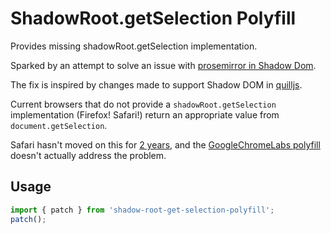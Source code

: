 # ShadowRoot.getSelection Polyfill

Provides missing shadowRoot.getSelection implementation.

Sparked by an attempt to solve an issue with [prosemirror in Shadow Dom](https://github.com/ProseMirror/prosemirror/issues/476).

The fix is inspired by changes made to support Shadow DOM in [quilljs](https://github.com/arsnebula/quill/commit/a6489a626f0e5d186ea9114d64efd0a3e1c44186#diff-ae237139107d046c67dc8622d25bace9).

Current browsers that do not provide a `shadowRoot.getSelection` implementation (Firefox! Safari!) return an appropriate value from `document.getSelection`.

Safari hasn't moved on this for [2 years](https://bugs.webkit.org/show_bug.cgi?id=163921), and the [GoogleChromeLabs polyfill](https://github.com/GoogleChromeLabs/shadow-selection-polyfill) doesn't actually address the problem.

## Usage

```js
import { patch } from 'shadow-root-get-selection-polyfill';
patch();
```
